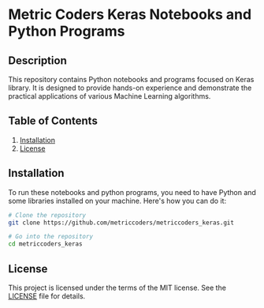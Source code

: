 # Metric Coders Keras Notebooks and Python Programs

## Description
This repository contains Python notebooks and programs focused on Keras library. It is designed to provide hands-on experience and demonstrate the practical applications of various Machine Learning algorithms.

## Table of Contents
1. [Installation](#installation)
2. [License](#license)

## Installation
To run these notebooks and python programs, you need to have Python and some libraries installed on your machine. Here's how you can do it:

```bash
# Clone the repository
git clone https://github.com/metriccoders/metriccoders_keras.git

# Go into the repository
cd metriccoders_keras
```
## License
This project is licensed under the terms of the MIT license. See the [LICENSE](LICENSE.md) file for details.
